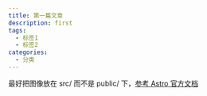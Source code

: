 ```yaml
---
title: 第一篇文章
description: first
tags:
  - 标签1
  - 标签2
categories:
  - 分类
---
```


最好把图像放在 src/ 而不是 public/ 下，[参考 Astro 官方文档](https://docs.astro.build/zh-cn/guides/images/)
